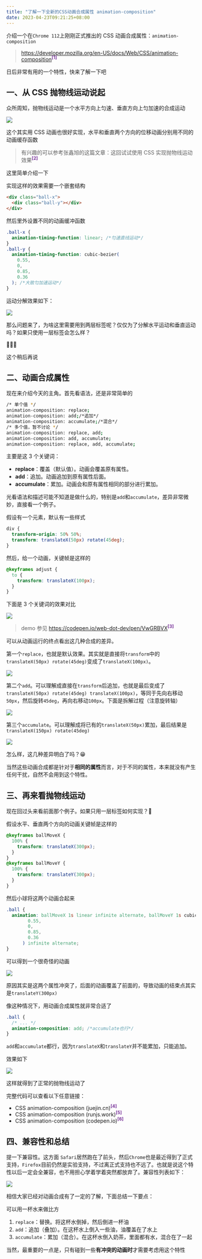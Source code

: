 ```yaml
---
title: "了解一下全新的CSS动画合成属性 animation-composition"
date: 2023-04-23T09:21:25+08:00
---
```


介绍一个在`Chrome 112`上刚刚正式推出的 CSS 动画合成属性：`animation-composition`

> https://developer.mozilla.org/en-US/docs/Web/CSS/animation-composition<sup style="line-height: 0; font-weight: bold; color: rgb(119, 48, 152); visibility: visible;">[1]</sup>

日后非常有用的一个特性，快来了解一下吧

## 一、从 CSS 抛物线运动说起

众所周知，抛物线运动是一个水平方向上匀速、垂直方向上匀加速的合成运动

<img src="/imgs/26/17.png" />

这个其实用 CSS 动画也很好实现，水平和垂直两个方向的位移动画分别用不同的动画缓存函数

> 有兴趣的可以参考张鑫旭的这篇文章：这回试试使用 CSS 实现抛物线运动效果<sup style="line-height: 0;font-weight: bold;color: #773098;">[2]</sup>

这里简单介绍一下

实现这样的效果需要一个嵌套结构

```html
<div class="ball-x">
  <div class="ball-y"></div>
</div>
```

然后里外设置不同的动画缓冲函数

```css
.ball-x {
  animation-timing-function: linear; /*匀速直线运动*/
}
.ball-y {
  animation-timing-function: cubic-bezier(
    0.55,
    0,
    0.85,
    0.36
  ); /*大致匀加速运动*/
}
```

运动分解效果如下：

<img src="/imgs/26/01.gif" />

那么问题来了，为啥这里需要用到两层标签呢？仅仅为了分解水平运动和垂直运动吗？如果只使用一层标签会怎么样？

🤔🤔🤔

这个稍后再说

## 二、动画合成属性

现在来介绍今天的主角。首先看语法，还是非常简单的

```sh
/* 单个值 */
animation-composition: replace;
animation-composition: add;/*追加*/
animation-composition: accumulate;/*混合*/
/* 多个值，暂不讨论 */
animation-composition: replace, add;
animation-composition: add, accumulate;
animation-composition: replace, add, accumulate;
```

主要是这 3 个关键词：

- **replace**：覆盖（默认值）。动画会覆盖原有属性。
- **add**：追加。动画追加到原有属性后面。
- **accumulate**：累加。动画会和原有属性相同的部分进行累加。

光看语法和描述可能不知道是做什么的，特别是`add`和`accumulate`，差异非常微妙，直接看一个例子。

假设有一个元素，默认有一些样式

```css
div {
  transform-origin: 50% 50%;
  transform: translateX(50px) rotate(45deg);
}
```

然后，给一个动画，关键帧是这样的

```css
@keyframes adjust {
  to {
    transform: translateX(100px);
  }
}
```

下面是 3 个关键词的效果对比

<img src="/imgs/26/02.gif" />

> demo 参见 https://codepen.io/web-dot-dev/pen/VwGRBVX<sup style="line-height: 0;font-weight: bold;color: #773098;">[3]</sup>

可以从动画运行的终点看出这几种合成的差异。

第一个`replace`，也就是默认效果。其实就是直接将`transform`中的`translateX(50px) rotate(45deg)`变成了`translateX(100px)`。

<img src="/imgs/26/18.png" />

第二个`add`。可以理解成直接在`transform`后追加，也就是最后变成了`translateX(50px) rotate(45deg) translateX(100px)`，等同于先向右移动`50px`，然后旋转`45deg`，再向右移动`100px`。下面是拆解过程（注意旋转轴）

<img src="/imgs/26/19.png" />

第三个`accumulate`。可以理解成将已有的`translateX(50px)`累加，最后结果是`translateX(150px) rotate(45deg)`

<img src="/imgs/26/20.png" />

怎么样，这几种差异明白了吗？😁

当然这些动画合成都是针对于**相同的属性**而言，对于不同的属性，本来就没有产生任何干扰，自然不会用到这个特性。

## 三、再来看抛物线运动

现在回过头来看前面那个例子。如果只用一层标签如何实现？🤔

假设水平、垂直两个方向的动画关键帧是这样的

```css
@keyframes ballMoveX {
  100% {
    transform: translateX(300px);
  }
}
@keyframes ballMoveY {
  100% {
    transform: translateY(300px);
  }
}
```

然后小球将这两个动画合起来

```css
.ball {
  animation: ballMoveX 1s linear infinite alternate, ballMoveY 1s cubic-bezier(
        0.55,
        0,
        0.85,
        0.36
      ) infinite alternate;
}
```

可以得到一个很奇怪的动画

<img src="/imgs/26/03.gif" />

原因其实是这两个属性冲突了，后面的动画覆盖了前面的，导致动画的结束点其实是`translateY(300px)`

像这种情况下，用动画合成属性就非常合适了

```css
.ball {
  /* ... */
  animation-composition: add; /*accumulate也行*/
}
```

`add`和`accumulate`都行，因为`translateX`和`translateY`并不能累加，只能追加。

效果如下

<img src="/imgs/26/04.gif" />

这样就得到了正常的抛物线运动了

完整代码可以查看以下任意链接：

- CSS animation-composition (juejin.cn)<sup style="line-height: 0;font-weight: bold;color: #773098;">[4]</sup>
- CSS animation-composition (runjs.work)<sup style="line-height: 0;font-weight: bold;color: #773098;">[5]</sup>
- CSS animation-composition (codepen.io)<sup style="line-height: 0;font-weight: bold;color: #773098;">[6]</sup>

## 四、兼容性和总结

提一下兼容性。这方面 `Safari`居然跑在了前头，然后`Chrome`也是最近得到了正式支持，`Firefox`目前仍然是实验支持，不过离正式支持也不远了。也就是说这个特性以后一定会全兼容，也不用担心学着学着突然都放弃了。兼容性列表如下：

<img src="/imgs/26/21.png" />

相信大家已经对动画合成有了一定的了解，下面总结一下要点：

可以用一杯水来做比方

1. `replace`：替换。将这杯水倒掉，然后倒进一杯油
2. `add`：追加（叠加）。在这杯水上倒入一些油，油覆盖在了水上
3. `accumulate`：累加（混合）。在这杯水倒入奶茶，里面都有水，混合在了一起

当然，最重要的一点是，只有碰到一些**有冲突的动画时**才需要考虑用这个特性
